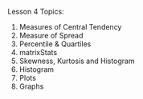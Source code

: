 Lesson 4 Topics:

1. Measures of Central Tendency
2. Measure of Spread
3. Percentile & Quartiles
4. matrixStats
5. Skewness, Kurtosis and Histogram
6. Histogram
7. Plots
8. Graphs